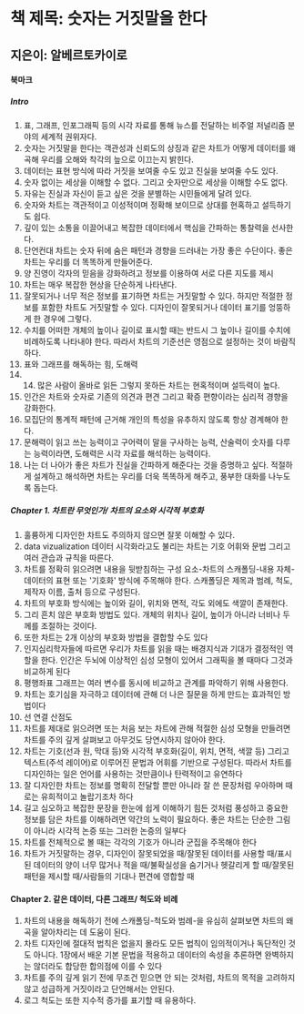 책 제목: 숫자는 거짓말을 한다
============================
지은이: 알베르토카이로
----------------------------------------------------

#### 북마크
##### Intro
1. 표, 그래프, 인포그래픽 등의 시각 자료를 통해 뉴스를 전달하는 비주얼 저널리즘 분야의 세계적 권위자다.
2. 숫자는 거짓말을 한다는 객관성과 신뢰도의 상징과 같은 차트가 어떻게 데이터를 왜곡해 우리를 오해와 착각의 늪으로 이끄는지 밝힌다.
3. 데이터는 표현 방식에 따라 거짓을 보여줄 수도 있고 진실을 보여줄 수도 있다. 
4. 숫자 없이는 세상을 이해할 수 없다. 그리고 숫자만으로 세상을 이해할 수도 없다.
5. 자유는 진실과 자신이 듣고 싶은 것을 분별하는 시민들에게 달려 있다.
6. 숫자와 차트는 객관적이고 이성적이며 정확해 보이므로 상대를 현혹하고 설득하기도 쉽다.
7. 깊이 있는 소통을 이끌어내고 복잡한 데이터에서 핵심을 간파하는 통찰력을 선사한다.
8. 단언컨대 차트는 숫자 뒤에 숨은 패턴과 경향을 드러내는 가장 좋은 수단이다. 좋은 차트는 우리를 더 똑똑하게 만들어준다.
9. 양 진영이 각자의 믿음을 강화하려고 정보를 이용하여 서로 다른 지도를 제시
10. 차트는 매우 복잡한 현상을 단순하게 나타낸다.
11. 잘못되거나 너무 적은 정보를 표기하면 차트는 거짓말할 수 있다. 하지만 적절한 정보를 포함한 차트도 거짓말할 수 있다. 디자인이 잘못되거나 데이터 표기를 엉뚱하게 한 경우에 그렇다.
12. 수치를 어떠한 개체의 높이나 길이로 표시할 때는 반드시 그 높이나 길이를 수치에 비례하도록 나타내야 한다. 따라서 차트의 기준선은 영점으로 설정하는 것이 바람직하다.
13. 표와 그래프를 해독하는 힘, 도해력
14. 14. 많은 사람이 올바로 읽든 그렇지 못하든 차트는 현혹적이며 설득력이 높다.
15. 인간은 차트와 숫자로 기존의 의견과 편견 그리고 확증 편향이라는 심리적 경향을 강화한다.
16. 모집단의 통계적 패턴에 근거해 개인의 특성을 유추하지 않도록 항상 경계해야 한다.
17. 문해력이 읽고 쓰는 능력이고 구어력이 말을 구사하는 능력, 산술력이 숫자를 다루는 능력이라면, 도해력은 시각 자료를 해석하는 능력이다.
18. 나는 더 나아가 좋은 차트가 진실을 간파하게 해준다는 것을 증명하고 싶다. 적절하게 설계하고 해석하면 차트는 우리를 더욱 똑똑하게 해주고, 풍부한 대화를 나누도록 돕는다.

##### Chapter 1. 차트란 무엇인가/ 차트의 요소와 시각적 부호화
1. 훌륭하게 디자인한 차트도 주의하지 않으면 잘못 이해할 수 있다.
2. data vizualization 데이터 시각화라고도 불리는 차트는 기호 어휘와 문법 그리고 여러 관습과 규칙을 따른다.
3. 차트를 정확히 읽으려면 내용을 뒷받침하는 구성 요소-차트의 스캐폴딩-내용 자체-데이터의 표현 또는 '기호화' 방식에 주목해야 한다.
스캐폴딩은 제목과 범례, 척도, 제작자 이름, 출처 등으로 구성된다.
4. 차트의 부호화 방식에는 높이와 길이, 위치와 면적, 각도 외에도 색깔이 존재한다.
5. 그리 흔치 않은 부호화 방법도 있다. 개체의 위치나 길이, 높이가 아니라 너비나 두께를 조절하는 것이다.
6. 또한 차트는 2개 이상의 부호화 방법을 결합할 수도 있다
7. 인지심리학자들에 따르면 우리가 차트를 읽을 때는 배경지식과 기대가 결정적인 역할을 한다. 인간은 두뇌에 이상적인 심성 모형이 있어서 그래픽을 볼 때마다 그것과 비교하게 된다
8. 평행좌표 그래프는 여러 변수를 동시에 비교하고 관계를 파악하기 위해 사용한다.
9. 차트는 호기심을 자극하고 데이터에 관해 더 나은 질문을 하게 만드는 효과적인 방법이다
10. 선 연결 산점도
11. 차트를 제대로 읽으려면 또는 처음 보는 차트에 관해 적절한 심성 모형을 만들려면 차트를 주의 깊게 살펴보고 아무것도 당연시하지 않아야 한다.
12. 차트는 기호(선과 원, 막대 등)와 시각적 부호화(길이, 위치, 면적, 색깔 등) 그리고 텍스트(주석 레이어)로 이루어진 문법과 어휘를 기반으로 구성된다. 따라서 차트를 디자인하는 일은 언어를 사용하는 것만큼이나 탄력적이고 유연하다
13. 잘 디자인한 차트는 정보를 명확히 전달할 뿐만 아니라 잘 쓴 문장처럼 우아하며 때로는 유희적이고 놀랍기조차 하다
14. 길고 심오하고 복잡한 문장을 한눈에 쉽게 이해하기 힘든 것처럼 풍성하고 중요한 정보를 담은 차트를 이해하려면 약간의 노력이 필요하다. 좋은 차트는 단순한 그림이 아니라 시각적 논증 또는 그러한 논증의 일부다
15. 차트를 전체적으로 볼 때는 각각의 기호가 아니라 군집을 주목해야 한다
16. 차트가 거짓말하는 경우, 디자인이 잘못되었을 때/잘못된 데이터를 사용할 때/표시된 데이터의 양이 너무 많거나 적을 때/불확실성을 숨기거나 헷갈리게 할 때/잘못된 패턴을 제시할 때/사람들의 기대나 편견에 영합할 때

#### Chapter 2. 같은 데이터, 다른 그래프/ 척도와 비례
1. 차트의 내용을 해독하기 전에 스캐폴딩-척도와 범례-을 유심히 살펴보면 차트의 왜곡을 알아차리는 데 도움이 된다.
2. 차트 디자인에 절대적 법칙은 없을지 몰라도 모든 법칙이 임의적이거나 독단적인 것도 아니다. 1장에서 배운 기본 문법을 적용하고 데이터의 속성을 추론하면 완벽하지는 않더라도 합당한 합의점에 이를 수 있다
3. 차트를 주의 깊게 읽기 전에 무조건 믿으면 안 되는 것처럼, 차트의 목적을 고려하지 않고 성급하게 거짓이라고 단언해서는 안된다.
4. 로그 척도는 또한 지수적 증가를 표기할 때 유용하다.





